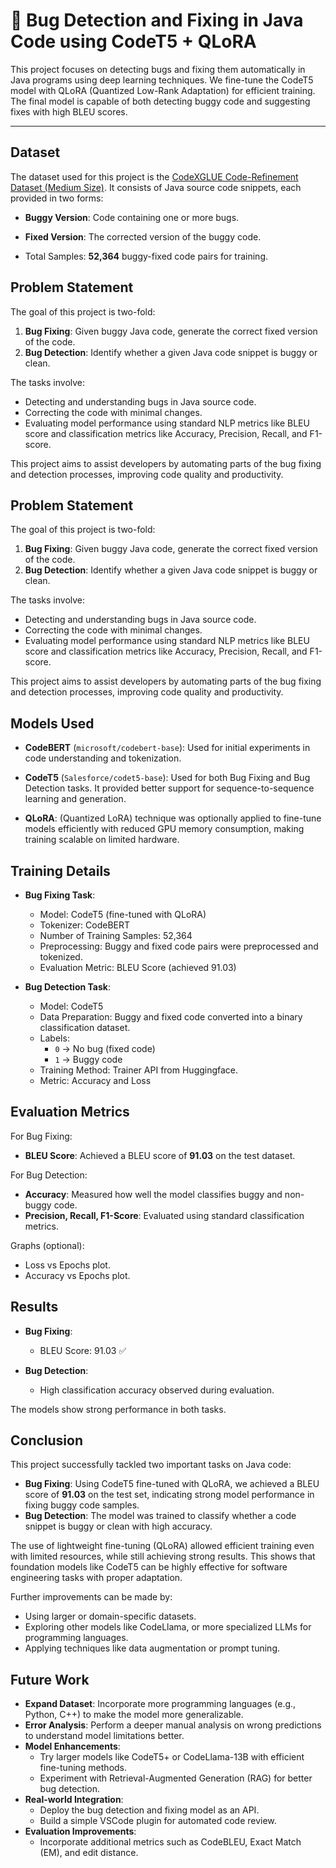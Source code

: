 # 🔎 Bug Detection and Fixing in Java Code using CodeT5 + QLoRA

This project focuses on detecting bugs and fixing them automatically in Java programs using deep learning techniques. 
We fine-tune the CodeT5 model with QLoRA (Quantized Low-Rank Adaptation) for efficient training. 
The final model is capable of both detecting buggy code and suggesting fixes with high BLEU scores.

---
## Dataset

The dataset used for this project is the [CodeXGLUE Code-Refinement Dataset (Medium Size)](https://github.com/microsoft/CodeXGLUE/tree/main/Code-Refinement).
It consists of Java source code snippets, each provided in two forms:
- **Buggy Version**: Code containing one or more bugs.
- **Fixed Version**: The corrected version of the buggy code.

- Total Samples: **52,364** buggy-fixed code pairs for training.
## Problem Statement

The goal of this project is two-fold:

1. **Bug Fixing**: Given buggy Java code, generate the correct fixed version of the code.
2. **Bug Detection**: Identify whether a given Java code snippet is buggy or clean.

The tasks involve:
- Detecting and understanding bugs in Java source code.
- Correcting the code with minimal changes.
- Evaluating model performance using standard NLP metrics like BLEU score and classification metrics like Accuracy, Precision, Recall, and F1-score.

This project aims to assist developers by automating parts of the bug fixing and detection processes, improving code quality and productivity.

## Problem Statement

The goal of this project is two-fold:

1. **Bug Fixing**: Given buggy Java code, generate the correct fixed version of the code.
2. **Bug Detection**: Identify whether a given Java code snippet is buggy or clean.

The tasks involve:
- Detecting and understanding bugs in Java source code.
- Correcting the code with minimal changes.
- Evaluating model performance using standard NLP metrics like BLEU score and classification metrics like Accuracy, Precision, Recall, and F1-score.

This project aims to assist developers by automating parts of the bug fixing and detection processes, improving code quality and productivity.
## Models Used

- **CodeBERT** (`microsoft/codebert-base`): Used for initial experiments in code understanding and tokenization.

- **CodeT5** (`Salesforce/codet5-base`): Used for both Bug Fixing and Bug Detection tasks. It provided better support for sequence-to-sequence learning and generation.

- **QLoRA**: (Quantized LoRA) technique was optionally applied to fine-tune models efficiently with reduced GPU memory consumption, making training scalable on limited hardware.
## Training Details

- **Bug Fixing Task**:
  - Model: CodeT5 (fine-tuned with QLoRA)
  - Tokenizer: CodeBERT
  - Number of Training Samples: 52,364
  - Preprocessing: Buggy and fixed code pairs were preprocessed and tokenized.
  - Evaluation Metric: BLEU Score (achieved 91.03)

- **Bug Detection Task**:
  - Model: CodeT5
  - Data Preparation: Buggy and fixed code converted into a binary classification dataset.
  - Labels: 
    - `0` → No bug (fixed code)
    - `1` → Buggy code
  - Training Method: Trainer API from Huggingface.
  - Metric: Accuracy and Loss
## Evaluation Metrics

For Bug Fixing:
- **BLEU Score**: Achieved a BLEU score of **91.03** on the test dataset.

For Bug Detection:
- **Accuracy**: Measured how well the model classifies buggy and non-buggy code.
- **Precision, Recall, F1-Score**: Evaluated using standard classification metrics.

Graphs (optional):
- Loss vs Epochs plot.
- Accuracy vs Epochs plot.

## Results

- **Bug Fixing**:
  - BLEU Score: 91.03 ✅
  
- **Bug Detection**:
  - High classification accuracy observed during evaluation.

The models show strong performance in both tasks.
## Conclusion

This project successfully tackled two important tasks on Java code:

- **Bug Fixing**: Using CodeT5 fine-tuned with QLoRA, we achieved a BLEU score of **91.03** on the test set, indicating strong model performance in fixing buggy code samples.
- **Bug Detection**: The model was trained to classify whether a code snippet is buggy or clean with high accuracy.

The use of lightweight fine-tuning (QLoRA) allowed efficient training even with limited resources, while still achieving strong results. This shows that foundation models like CodeT5 can be highly effective for software engineering tasks with proper adaptation.

Further improvements can be made by:
- Using larger or domain-specific datasets.
- Exploring other models like CodeLlama, or more specialized LLMs for programming languages.
- Applying techniques like data augmentation or prompt tuning.
## Future Work

- **Expand Dataset**: Incorporate more programming languages (e.g., Python, C++) to make the model more generalizable.
- **Error Analysis**: Perform a deeper manual analysis on wrong predictions to understand model limitations better.
- **Model Enhancements**:
  - Try larger models like CodeT5+ or CodeLlama-13B with efficient fine-tuning methods.
  - Experiment with Retrieval-Augmented Generation (RAG) for better bug detection.
- **Real-world Integration**:
  - Deploy the bug detection and fixing model as an API.
  - Build a simple VSCode plugin for automated code review.
- **Evaluation Improvements**:
  - Incorporate additional metrics such as CodeBLEU, Exact Match (EM), and edit distance.


